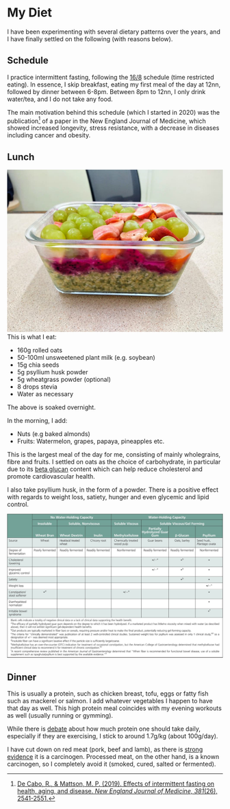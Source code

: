 # My Diet

I have been experimenting with several dietary patterns over the years, and I have finally settled on the following (with reasons below).

## Schedule

I practice intermittent fasting, following the [16/8][16/8] schedule (time restricted eating). In essence, I skip breakfast, eating my first meal of the day at 12nn, followed by dinner between 6-8pm. Between 8pm to 12nn, I only drink water/tea, and I do not take any food.

The main motivation behind this schedule (which I started in 2020) was the publication[^if-nejm] of a paper in the New England Journal of Medicine, which showed increased longevity, stress resistance, with a decrease in diseases including cancer and obesity.

## Lunch

![](/static/images/2022-08-01/lunch.jpg)
This is what I eat:

-   160g rolled oats
-   50-100ml unsweetened plant milk (e.g. soybean)
-   15g chia seeds
-   5g psyllium husk powder
-   5g wheatgrass powder (optional)
-   8 drops stevia
-   Water as necessary

The above is soaked overnight.

In the morning, I add:

-   Nuts (e.g baked almonds)
-   Fruits: Watermelon, grapes, papaya, pineapples etc.

This is the largest meal of the day for me, consisting of mainly wholegrains, fibre and fruits. I settled on oats as the choice of carbohydrate, in particular due to its [beta glucan][beta-glucan] content which can help reduce cholesterol and promote cardiovascular health.

I also take psyllium husk, in the form of a powder. There is a positive effect with regards to weight loss, satiety, hunger and even glycemic and lipid control.

![](/static/images/2022-08-01/psyllium-husk.jpg)

## Dinner

This is usually a protein, such as chicken breast, tofu, eggs or fatty fish such as mackerel or salmon. I add whatever vegetables I happen to have that day as well. This high protein meal coincides with my evening workouts as well (usually running or gymming).

While there is [debate][protein-requirement] about how much protein one should take daily, especially if they are exercising, I stick to around 1.7g/kg (about 100g/day).

I have cut down on red meat (pork, beef and lamb), as there is [strong evidence][iarc-red-meat] it is a carcinogen. Processed meat, on the other hand, is a known carcinogen, so I completely avoid it (smoked, cured, salted or fermented).

[beta-glucan]: https://www.healthline.com/nutrition/beta-glucan-heart-healthy
[iarc-red-meat]: https://www.iarc.who.int/wp-content/uploads/2018/11/Monographs-QA_Vol114.pdf
[protein-requirement]: https://exrx.net/Nutrition/Protein#Requirements
[16/8]: https://www.healthline.com/nutrition/16-8-intermittent-fasting

[^if-nejm]: [De Cabo, R., & Mattson, M. P. (2019). Effects of intermittent fasting on health, aging, and disease. _New England Journal of Medicine, 381_(26), 2541-2551.](https://www.nejm.org/doi/full/10.1056/nejmra1905136)
